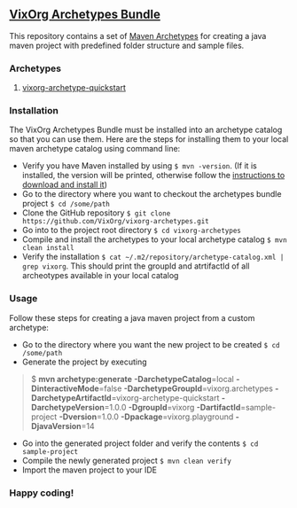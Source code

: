 ## [VixOrg Archetypes Bundle](https://github.com/VixOrg/vixorg-archetypes)
This repository contains a set of [Maven Archetypes](https://maven.apache.org/archetype/index.html) for creating a java maven project with predefined folder structure and sample files.

### Archetypes
1. [vixorg-archetype-quickstart](https://github.com/VixOrg/vixorg-archetypes/tree/master/vixorg-archetype-quickstart)

### Installation
The VixOrg Archetypes Bundle must be installed into an archetype catalog so that you can use them.
Here are the steps for installing them to your local maven archetype catalog using command line:
- Verify you have Maven installed by using `$ mvn -version`. (If it is installed, the version will be printed, otherwise follow the [instructions to download and install it](https://maven.apache.org/install.html))
- Go to the directory where you want to checkout the archetypes bundle project `$ cd /some/path`
- Clone the GitHub repository `$ git clone https://github.com/VixOrg/vixorg-archetypes.git`
- Go into to the project root directory `$ cd vixorg-archetypes`
- Compile and install the archetypes to your local archetype catalog `$ mvn clean install`
- Verify the installation `$ cat ~/.m2/repository/archetype-catalog.xml | grep vixorg`. This should print the groupId and atrtifactId of all archeotypes available in your local catalog

### Usage
Follow these steps for creating a java maven project from a custom archetype:
- Go to the directory where you want the new project to be created `$ cd /some/path`
- Generate the project by executing

> $ **mvn archetype:generate** **-DarchetypeCatalog**=local **-DinteractiveMode**=false **-DarchetypeGroupId**=vixorg.archetypes **-DarchetypeArtifactId**=vixorg-archetype-quickstart **-DarchetypeVersion**=1.0.0 **-DgroupId**=vixorg **-DartifactId**=sample-project **-Dversion**=1.0.0 **-Dpackage**=vixorg.playground **-DjavaVersion**=14

- Go into the generated project folder and verify the contents `$ cd sample-project`
- Compile the newly generated project `$ mvn clean verify`
- Import the maven project to your IDE

### Happy coding!
